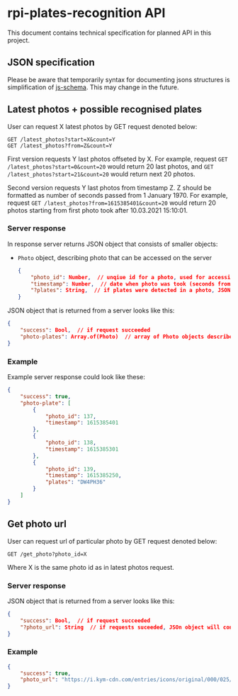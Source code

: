 # rpi-plates-recognition API
This document contains technical specification for planned API in this project.

## JSON specification
Please be aware that temporarily syntax for documenting jsons structures is
simplification of [js-schema](https://github.com/molnarg/js-schema/). This may
change in the future.

## Latest photos + possible recognised plates
User can request X latest photos by GET request denoted below:
```
GET /latest_photos?start=X&count=Y
GET /latest_photos?from=Z&count=Y
```
First version requests Y last photos offseted by X. For example, request
`GET /latest_photos?start=0&count=20` would return 20 last photos, and
`GET /latest_photos?start=21&count=20` would return next 20 photos.

Second version requests Y last photos from timestamp Z. Z should be formatted
as number of seconds passed from 1 January 1970. For example, request
`GET /latest_photos?from=1615385401&count=20` would return 20 photos starting
from first photo took after 10.03.2021 15:10:01.

### Server response
In response server returns JSON object that consists of smaller objects:
- `Photo` object, describing photo that can be accessed on the server
    ```json
    {
        "photo_id": Number,  // unqiue id for a photo, used for accessing photos later
        "timestamp": Number,  // date when photo was took (seconds from 1 Jan 1970)
        "?plates": String,  // if plates were detected in a photo, JSON object will contain this field
    }
    ```

JSON object that is returned from a server looks like this:
```json
{
    "success": Bool,  // if request succeeded
    "photo-plates": Array.of(Photo)  // array of Photo objects described previously
}
```

### Example
Example server response could look like these:
```json
{
    "success": true,
    "photo-plate": [
        {
            "photo_id": 137,
            "timestamp": 1615385401
        },
        {
            "photo_id": 138,
            "timestamp": 1615385301
        },
        {
            "photo_id": 139,
            "timestamp": 1615385250,
            "plates": "DW4PH36"
        }
    ]
}
```

## Get photo url
User can request url of particular photo by GET request denoted below:
```
GET /get_photo?photo_id=X
```
Where X is the same photo id as in latest photos request.

### Server response
JSON object that is returned from a server looks like this:
```json
{
    "success": Bool,  // if request succeeded
    "?photo_url": String  // if requests suceeded, JSOn object will contain this url
}
```

### Example
```json
{
    "success": true,
    "photo_url": "https://i.kym-cdn.com/entries/icons/original/000/025/526/gnome.jpg"
}
```
